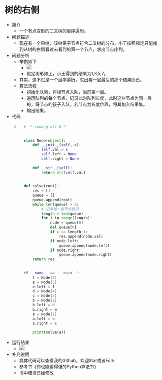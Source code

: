 # 树的右侧
- 简介
	- 一个有点变形的二叉树的层序遍历。
- 问题描述
	- 现在有一个果树，该树果子节点符合二叉树的分布，小王按照规定只能摘到从树的右侧看过去看到的第一个节点，求出节点序列。
- 问题分析
	- 举例如下
		- ![](https://img-blog.csdnimg.cn/20190410163509228.png)
		- 假定树形如上，小王得到的结果为1,3,5,7。
	- 其实，这不过是一个层序遍历，求出每一层最后的那个结果而已。
	- 算法流程
		- 初始化队列，将根节点入队，当前第一层。
		- 遍历队列的每个节点，记录此时队列长度，此时这些节点为同一层的，将节点的孩子入队。若节点为长度位置，将其加入结果集。
		- 输出结果。
- 代码
	- ```python
		# -*-coding:utf-8-*-
		
		
		class Node(object):
		    def __init__(self, x):
		        self.val = x
		        self.left = None
		        self.right = None
		
		    def __str__(self):
		        return str(self.val)
		
		
		def solve(root):
		    res = []
		    queue = []
		    queue.append(root)
		    while len(queue) > 0:
		        # 记录每一层节点数目
		        length = len(queue)
		        for i in range(length):
		            node = queue[0]
		            del queue[0]
		            if i == length-1:
		                res.append(node.val)
		            if node.left:
		                queue.append(node.left)
		            if node.right:
		                queue.append(node.right)
		    return res
		
		
		if __name__ == '__main__':
		    f = Node(7)
		    e = Node(5)
		    e.left = f
		    d = Node(4)
		    c = Node(3)
		    b = Node(2)
		    b.left = d
		    b.right = e
		    a = Node(1)
		    a.left = b
		    a.right = c
		
		    print(solve(a))
		```
- 运行结果
	- ![](https://img-blog.csdnimg.cn/20190410170706865.png)
- 补充说明
	- 具体代码可以查看我的Github，欢迎Star或者Fork
	- 参考书《你也能看得懂的Python算法书》
	- 书中错误已经修改
